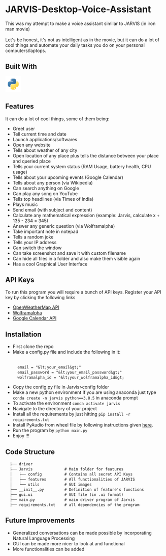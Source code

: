 # JARVIS-Desktop-Voice-Assistant
This was my attempt to make a voice assistant similar to JARVIS (in iron man movie)<br><br>
Let's be honest, it's not as intelligent as in the movie, but it can do a lot of cool things and automate your daily tasks you do on your personal computers/laptops.<br>

## Built With
<img src="https://raw.githubusercontent.com/github/explore/80688e429a7d4ef2fca1e82350fe8e3517d3494d/topics/python/python.png" height=50 />

## Features
It can do a lot of cool things, some of them being:<br>
<ul>
  <li> Greet user</li>
<li> Tell current time and date</li>
<li> Launch applications/softwares</li>
<li> Open any website</li>
<li> Tells about weather of any city</li>
<li> Open location of any place plus tells the distance between your place and queried place</li>
<li> Tells your current system status (RAM Usage, battery health, CPU usage)</li>
<li> Tells about your upcoming events (Google Calendar)</li>
<li> Tells about any person (via Wikipedia)</li>
<li> Can search anything on Google</li>
<li> Can play any song on YouTube</li>
<li> Tells top headlines (via Times of India)</li>
<li> Plays music</li>
<li> Send email (with subject and content)</li>
<li> Calculate any mathematical expression (example: Jarvis, calculate x + 135 - 234 = 345)</li>
<li> Answer any generic question (via Wolframalpha)</li>
<li> Take important note in notepad</li>
<li> Tells a random joke</li>
<li> Tells your IP address</li>
<li> Can switch the window</li>
<li> Can take screenshot and save it with custom filename</li>
<li> Can hide all files in a folder and also make them visible again</li>
<li> Has a cool Graphical User Interface</li>
</ul>

## API Keys

To run this program you will require a bunch of API keys. Register your API key by clicking the following links<nr><br>
<ul>
  <li> <a href="#">OpenWeatherMap API</a></li>
  <li> <a href="#">Wolframalpha</a></li>
  <li> <a href="#">Google Calendar API</a></li>
</ul>
  
## Installation
  
  <ul>
    <li> First clone the repo</li>
    <li> Make a config.py file and include the following in it:</li><br>
  
      email = "&lt;your_email&gt;"
      email_password = "&lt;your_email_password&gt;"
      wolframalpha_id = "&lt;your_wolframalpha_id&gt;
    
   <li>Copy the config.py file in Jarvis>config folder</li>
   <li>Make a new python environment If you are using anaconda just type <code>conda create -n jarvis python==3.8.5</code> in anaconda prompt</li>
   <li>To activate the environment <code>conda activate jarvis</code></li>
   <li>Navigate to the directory of your project</li>
   <li>Install all the requirements by just hitting <code>pip install -r requirements.txt</code></li>
    <li>Install PyAudio from wheel file by following instructions given <a href="#">here</a>.</li>
    <li>Run the program by <code>python main.py</code></li>
   <li>Enjoy !!!</li>
  </ul>
  
## Code Structure
      ├── driver
      ├── Jarvis              # Main folder for features 
      │   ├── config          # Contains all secret API Keys
      │   ├── features        # All functionalities of JARVIS 
      │   └── utils           # GUI images
      ├── __init__.py         # Definition of feature's functions
      ├── gui.ui              # GUI file (in .ui format)
      ├── main.py             # main driver program of Jarvis
      ├── requirements.txt    # all dependencies of the program
   
  
## Future Improvements
  <ul>
    <li> Generalized conversations can be made possible by incorporating Natural Language Processing</li>
    <li> GUI can be made more nicer to look at and functional</li>
    <li> More functionalities can be added</li>
  </ul>
